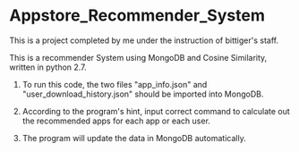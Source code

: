 # Appstore_Recommender_System
This is a project completed by me under the instruction of bittiger's staff.

This is a recommender System using MongoDB and Cosine Similarity, written in python 2.7.

1. To run this code, the two files "app_info.json" and "user_download_history.json" should be imported into MongoDB.

2. According to the program's hint, input correct command to calculate out the recommended apps for each app or each user.

3. The program will update the data in MongoDB automatically.
